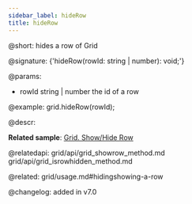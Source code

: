 ```yaml
---
sidebar_label: hideRow
title: hideRow
---          
```


@short: hides a row of Grid

@signature: {'hideRow(rowId: string | number): void;'}

@params:
- rowId	string | number   the id of a row

@example:
grid.hideRow(rowId);



@descr:

**Related sample**: [Grid. Show/Hide Row](https://snippet.dhtmlx.com/8y83d6jv)

@relatedapi: 
grid/api/grid_showrow_method.md
grid/api/grid_isrowhidden_method.md

@related: grid/usage.md#hidingshowing-a-row

@changelog:
added in v7.0

